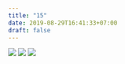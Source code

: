 ```yaml
---
title: "15"
date: 2019-08-29T16:41:33+07:00
draft: false
---
```


![](/images/portfolio/clipart/15/1.jpg)
![](/images/portfolio/clipart/15/2.jpg)
![](/images/portfolio/clipart/15/3.jpg)